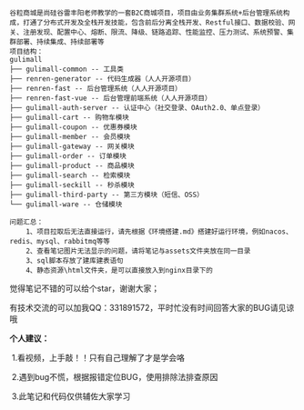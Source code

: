 ```properties
谷粒商城是尚硅谷雷丰阳老师教学的一套B2C商城项目，项目由业务集群系统+后台管理系统构成，打通了分布式开发及全栈开发技能，包含前后分离全栈开发、Restful接口、数据校验、网关、注册发现、配置中心、熔断、限流、降级、链路追踪、性能监控、压力测试、系统预警、集群部署、持续集成、持续部署等
项目结构：
gulimall
├── gulimall-common -- 工具类
├── renren-generator -- 代码生成器（人人开源项目）
├── renren-fast -- 后台管理系统（人人开源项目）
├── renren-fast-vue -- 后台管理前端系统（人人开源项目）
├── gulimall-auth-server -- 认证中心（社交登录、OAuth2.0、单点登录）
├── gulimall-cart -- 购物车模块
├── gulimall-coupon -- 优惠券模块
├── gulimall-member -- 会员模块
├── gulimall-gateway -- 网关模块
├── gulimall-order -- 订单模块
├── gulimall-product -- 商品模块
├── gulimall-search -- 检索模块
├── gulimall-seckill -- 秒杀模块
├── gulimall-third-party -- 第三方模块（短信、OSS）
└── gulimall-ware -- 仓储模块

问题汇总：
    1、项目拉取后无法直接运行，请先根据《环境搭建.md》搭建好运行环境，例如nacos、redis、mysql、rabbitmq等等
    2、查看笔记图片无法显示的问题，请将笔记与assets文件夹放在同一目录
    3、sql脚本存放了建库建表语句
    4、静态资源\html文件夹，是可以直接放入到nginx目录下的
```

觉得笔记不错的可以给个star，谢谢大家；

有技术交流的可以加我QQ：331891572，平时忙没有时间回答大家的BUG请见谅哦



**个人建议：**

​	1.看视频，上手敲！！只有自己理解了才是学会咯

​	2.遇到bug不慌，根据报错定位BUG，使用排除法排查原因

​	3.此笔记和代码仅供辅佐大家学习

